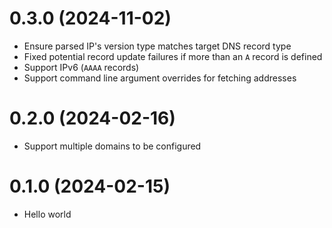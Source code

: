 # 0.3.0 (2024-11-02)

- Ensure parsed IP's version type matches target DNS record type
- Fixed potential record update failures if more than an `A` record is defined
- Support IPv6 (`AAAA` records)
- Support command line argument overrides for fetching addresses

# 0.2.0 (2024-02-16)

- Support multiple domains to be configured

# 0.1.0 (2024-02-15)

- Hello world
